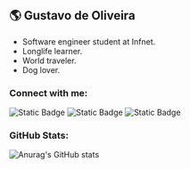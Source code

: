 ## 🌎 Gustavo de Oliveira
- Software engineer student at Infnet.
- Longlife learner.
- World traveler.
- Dog lover.


### Connect with me:
![Static Badge](https://img.shields.io/badge/LINKEDIN-000?style=for-the-badge&logo=linkedin&logoColor=%231f4ced&link=https%3A%2F%2Fwww.linkedin.com%2Fin%2Fgustavomdeoliveira%2F)
![Static Badge](https://img.shields.io/badge/INSTAGRAM-000?style=for-the-badge&logo=instagram&logoColor=%231f4ced&logoSize=auto&link=http%3A%2F%2Finstagram.com%2Fgusmnds%2F)
![Static Badge](https://img.shields.io/badge/EMAIL-000?style=for-the-badge&logo=gmail&logoColor=%231F4CED&link=gusmendesoliveira%40gmail.com)

### GitHub Stats:
![Anurag's GitHub stats](https://github-readme-stats.vercel.app/api?username=gustavomoliveira&theme=github_dark&show_icons=true)




<!--
**gustavomoliveira/gustavomoliveira** is a ✨ _special_ ✨ repository because its `README.md` (this file) appears on your GitHub profile.

Here are some ideas to get you started:

- 🔭 I’m currently working on ...
- 🌱 I’m currently learning ...
- 👯 I’m looking to collaborate on ...
- 🤔 I’m looking for help with ...
- 💬 Ask me about ...
- 📫 How to reach me: ...
- 😄 Pronouns: ...
- ⚡ Fun fact: ...
-->
